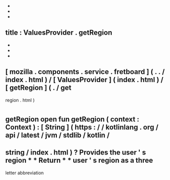 -
-
-
title
:
ValuesProvider
.
getRegion
-
-
-
-
[
mozilla
.
components
.
service
.
fretboard
]
(
.
.
/
index
.
html
)
/
[
ValuesProvider
]
(
index
.
html
)
/
[
getRegion
]
(
.
/
get
-
region
.
html
)
#
getRegion
open
fun
getRegion
(
context
:
Context
)
:
[
String
]
(
https
:
/
/
kotlinlang
.
org
/
api
/
latest
/
jvm
/
stdlib
/
kotlin
/
-
string
/
index
.
html
)
?
Provides
the
user
'
s
region
*
*
Return
*
*
user
'
s
region
as
a
three
-
letter
abbreviation
